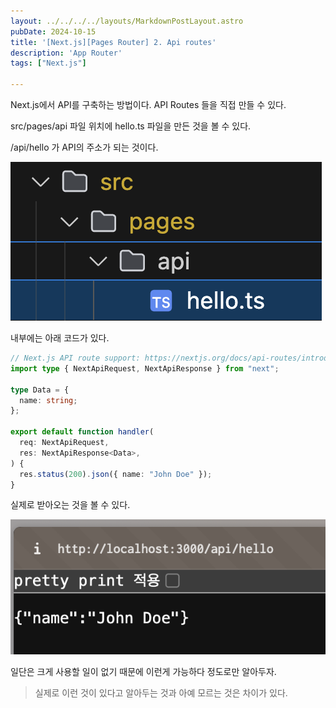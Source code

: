 ```yaml
---
layout: ../../../../layouts/MarkdownPostLayout.astro
pubDate: 2024-10-15
title: '[Next.js][Pages Router] 2. Api routes'
description: 'App Router'
tags: ["Next.js"]

---
```


Next.js에서 API를 구축하는 방법이다. API Routes 들을 직접 만들 수 있다.



src/pages/api 파일 위치에 hello.ts 파일을 만든 것을 볼 수 있다.

/api/hello 가 API의 주소가 되는 것이다.

![image-20241015224352914](../images/image-20241015224352914.png)



내부에는 아래 코드가 있다.

```ts
// Next.js API route support: https://nextjs.org/docs/api-routes/introduction
import type { NextApiRequest, NextApiResponse } from "next";

type Data = {
  name: string;
};

export default function handler(
  req: NextApiRequest,
  res: NextApiResponse<Data>,
) {
  res.status(200).json({ name: "John Doe" });
}
```



실제로 받아오는 것을 볼 수 있다.

![image-20241015224505769](../images/image-20241015224505769.png)



일단은 크게 사용할 일이 없기 때문에 이런게 가능하다 정도로만 알아두자.

> 실제로 이런 것이 있다고 알아두는 것과 아예 모르는 것은 차이가 있다.